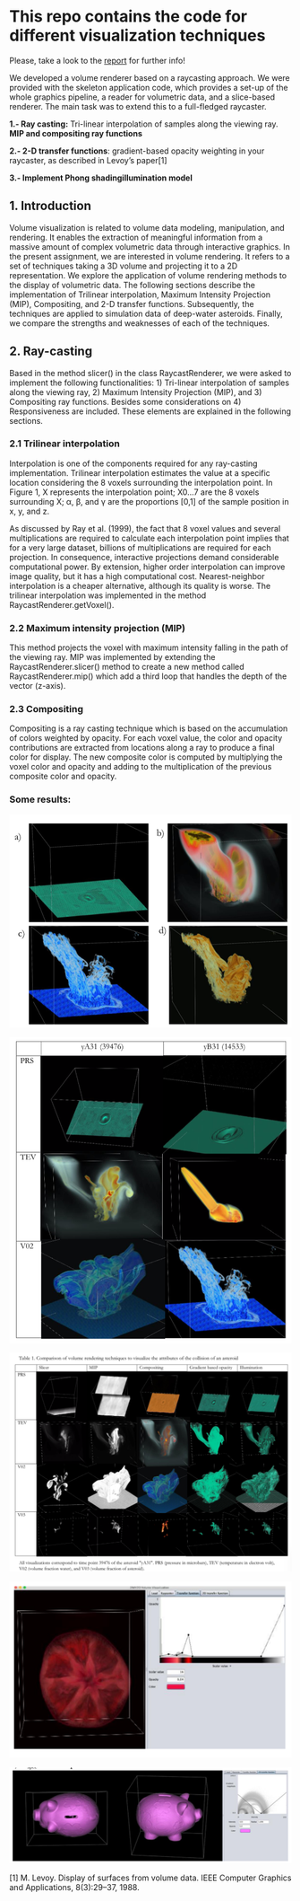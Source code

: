 # This repo contains the code for different visualization techniques

Please, take a look to the [report](https://github.com/sergiers3/How-to-visualize-3D-data-/blob/master/Final%20report.pdf) for further info!

We developed a volume renderer based on a raycasting approach. We were provided with the skeleton application code, which provides a set-up of the whole graphics pipeline, a reader for volumetric data, and a slice-based renderer. The main task was to extend this to a full-fledged raycaster.
 
 __1.- Ray casting:__ Tri-linear interpolation of samples along the viewing ray. __MIP and compositing ray functions__
 
 __2.- 2-D transfer functions__: gradient-based opacity weighting in your raycaster, as described in Levoy’s paper[1] 
 
 __3.- Implement Phong shadingillumination model__
 
 
 
## 1. Introduction
Volume visualization is related to volume data modeling, manipulation, and rendering. It enables the extraction of meaningful information from a massive amount of complex volumetric data through interactive graphics. In the present assignment, we are interested in volume rendering. It refers to a set of techniques taking a 3D volume and projecting it to a 2D representation. We explore the application of volume rendering methods to the display of volumetric data.
The following sections describe the implementation of Trilinear interpolation, Maximum Intensity Projection (MIP), Compositing, and 2-D transfer functions. Subsequently, the techniques are applied to simulation data of deep-water asteroids. Finally, we compare the strengths and weaknesses of each of the techniques.

## 2. Ray-casting
Based in the method slicer() in the class RaycastRenderer, we were asked to implement the following functionalities: 1) Tri-linear interpolation of samples along the viewing ray, 2) Maximum Intensity Projection (MIP), and 3) Compositing ray functions. Besides some considerations on 4) Responsiveness are included. These elements are explained in the following sections.

### 2.1 Trilinear interpolation
Interpolation is one of the components required for any ray-casting implementation. Trilinear interpolation estimates the value at a specific location considering the 8 voxels surrounding the interpolation point. In Figure 1, X represents the interpolation point; X0...7 are the 8 voxels surrounding X; α, β, and γ are the proportions [0,1] of the sample position in x, y, and z.

As discussed by Ray et al. (1999), the fact that 8 voxel values and several multiplications are required to calculate each interpolation point implies that for a very large dataset, billions of multiplications are required for each projection. In consequence, interactive projections demand considerable computational power. By extension, higher order interpolation can improve image quality, but it has a high computational cost. Nearest-neighbor interpolation is a cheaper alternative, although its quality is worse.
The trilinear interpolation was implemented in the method RaycastRenderer.getVoxel().


### 2.2 Maximum intensity projection (MIP)
This method projects the voxel with maximum intensity falling in the path of the viewing ray. MIP was implemented by extending the RaycastRenderer.slicer() method to create a new method called RaycastRenderer.mip() which add a third loop that handles the depth of the vector (z-axis). 

### 2.3 Compositing
Compositing is a ray casting technique which is based on the accumulation of colors weighted by opacity. For each voxel value, the color and opacity contributions are extracted from locations along a ray to produce a final color for display. The new composite color is computed by multiplying the voxel color and opacity and adding to the multiplication of the previous composite color and opacity.

### Some results:

![alt text](1.png "1")

![alt text](2.png "2")

![alt text](3.png "3")

![alt text](4.png "4")

![alt text](5.png "5")


[1] M. Levoy. Display of surfaces from volume data. IEEE Computer Graphics and Applications, 8(3):29–37, 1988.
